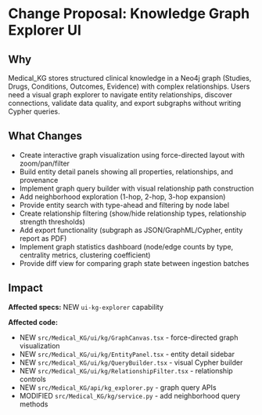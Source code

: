 # Change Proposal: Knowledge Graph Explorer UI

## Why

Medical_KG stores structured clinical knowledge in a Neo4j graph (Studies, Drugs, Conditions, Outcomes, Evidence) with complex relationships. Users need a visual graph explorer to navigate entity relationships, discover connections, validate data quality, and export subgraphs without writing Cypher queries.

## What Changes

- Create interactive graph visualization using force-directed layout with zoom/pan/filter
- Build entity detail panels showing all properties, relationships, and provenance
- Implement graph query builder with visual relationship path construction
- Add neighborhood exploration (1-hop, 2-hop, 3-hop expansion)
- Provide entity search with type-ahead and filtering by node label
- Create relationship filtering (show/hide relationship types, relationship strength thresholds)
- Add export functionality (subgraph as JSON/GraphML/Cypher, entity report as PDF)
- Implement graph statistics dashboard (node/edge counts by type, centrality metrics, clustering coefficient)
- Provide diff view for comparing graph state between ingestion batches

## Impact

**Affected specs:** NEW `ui-kg-explorer` capability

**Affected code:**

- NEW `src/Medical_KG/ui/kg/GraphCanvas.tsx` - force-directed graph visualization
- NEW `src/Medical_KG/ui/kg/EntityPanel.tsx` - entity detail sidebar
- NEW `src/Medical_KG/ui/kg/QueryBuilder.tsx` - visual Cypher builder
- NEW `src/Medical_KG/ui/kg/RelationshipFilter.tsx` - relationship controls
- NEW `src/Medical_KG/api/kg_explorer.py` - graph query APIs
- MODIFIED `src/Medical_KG/kg/service.py` - add neighborhood query methods
